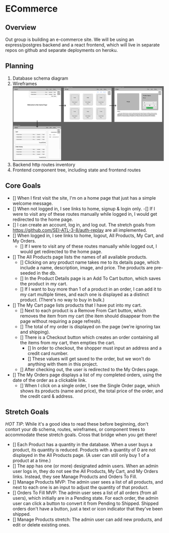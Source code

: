 # ECommerce

## Overview
Out group is building an e-commerce site. We will be using an express/postgres backend and a react frontend, which will live in separate repos on github and separate deployments on heroku.

## Planning
1. Database schema diagram
1. Wireframes
    !['wireframe'](public/wireframe.png)
1. Backend http routes inventory
1. Frontend component tree, including state and frontend routes

## Core Goals
- [] When I first visit the site, I'm on a home page that just has a simple welcome message.
- [] When not logged in, I see links to home, signup & login only. 
    -[] If I were to visit any of these routes manually while logged in, I would get redirected to the home page.
- [] I can create an account, log in, and log out. The stretch goals from https://github.com/SEI-ATL-3-8/auth-replay are all implemented.
- [] When logged in, I see links to home, logout, All Products, My Cart, and My Orders.
    - [] If I were to visit any of these routes manually while logged out, I would get redirected to the home page.
- [] The All Products page lists the names of all available products. 
    - [] Clicking on any product name takes me to its details page, which include a name, description, image, and price. The products are pre-seeded in the db. 
    - [] In the Product Details page is an Add To Cart button, which saves the product in my cart. 
    - [] If I want to buy more than 1 of a product in an order, I can add it to my cart multiple times, and each one is displayed as a distinct product. (There's no way to buy in bulk.)
- [] The My Cart page lists products that I have put into my cart. 
    - [] Next to each product is a Remove From Cart button, which removes the item from my cart (the item should disappear from the page without requiring a page refresh). 
    - [] The total of my order is displayed on the page (we're ignoring tax and shipping). 
    - [] There is a Checkout button which creates an order containing all the items from my cart, then empties the cart. 
        - [] In order to checkout, the shopper must input an address and a credit card number. 
        - [] These values will get saved to the order, but we won't do anything with them in this project. 
    - [] After checking out, the user is redirected to the My Orders page.
- [] The My Orders page displays a list of my completed orders, using the date of the order as a clickable link. 
    - [] When I click on a single order, I see the Single Order page, which shows its products (name and price), the total price of the order, and the credit card & address.

## Stretch Goals
*HOT TIP*: While it's a good idea to read these before beginning, don't contort your db schema, routes, wireframes, or component trees to accommodate these stretch goals. Cross that bridge when you get there!
- [] Each Product has a quantity in the database. When a user buys a product, its quantity is reduced. Products with a quantity of 0 are not displayed in the All Products page. (A user can still only buy 1 of a product at a time.)
- [] The app has one (or more) designated admin users. When an admin user logs in, they do not see the All Products, My Cart, and My Orders links. Instead, they see Manage Products and Orders To Fill.
- [] Manage Products MVP: The admin user sees a list of all products, and next to each one is an input to adjust the quantity of that product.
- [] Orders To Fill MVP: The admin user sees a list of all orders (from all users), which initially are in a Pending state. For each order, the admin user can click a button to convert it from Pending to Shipped. Shipped orders don't have a button, just a text or icon indicator that they've been shipped.
- [] Manage Products stretch: The admin user can add new products, and edit or delete existing ones.